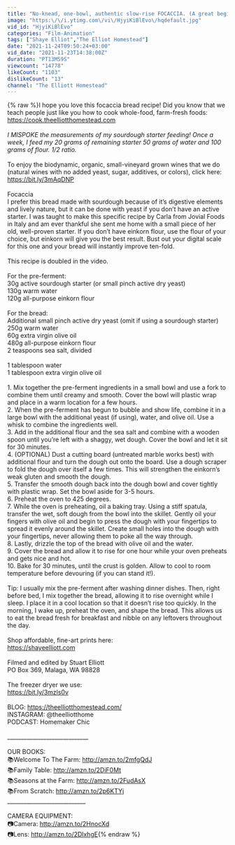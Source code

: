 ```yaml
---
title: "No-knead, one-bowl, authentic slow-rise FOCACCIA. (A great beginner bread!)"
image: "https:\/\/i.ytimg.com\/vi\/HjyiKiBlEvo\/hqdefault.jpg"
vid_id: "HjyiKiBlEvo"
categories: "Film-Animation"
tags: ["Shaye Elliot","The Elliot Homestead"]
date: "2021-11-24T09:50:24+03:00"
vid_date: "2021-11-23T14:38:00Z"
duration: "PT13M59S"
viewcount: "14778"
likeCount: "1103"
dislikeCount: "13"
channel: "The Elliott Homestead"
---
```

{% raw %}I hope you love this focaccia bread recipe! Did you know that we teach people just like you how to cook whole-food, farm-fresh foods: <a rel="nofollow" target="blank" href="https://cook.theelliotthomestead.com">https://cook.theelliotthomestead.com</a><br /><br />*I MISPOKE the measurements of my sourdough starter feeding! Once a week, I feed my 20 grams of remaining starter 50 grams of water and 100 grams of flour. 1/2 ratio.*<br /><br />To enjoy the biodynamic, organic, small-vineyard grown wines that we do (natural wines with no added yeast, sugar, additives, or colors), click here: <a rel="nofollow" target="blank" href="https://bit.ly/3mAqDNP">https://bit.ly/3mAqDNP</a><br /><br />Focaccia<br />I prefer this bread made with sourdough because of it’s digestive elements and lively nature, but it can be done with yeast if you don’t have an active starter. I was taught to make this specific recipe by Carla from Jovial Foods in Italy and am ever thankful she sent me home with a small piece of her old, well-proven starter.  If you don’t have einkorn flour, use the flour of your choice, but einkorn will give you the best result. Bust out your digital scale for this one and your bread will instantly improve ten-fold. <br /><br />This recipe is doubled in the video.<br /><br />For the pre-ferment:<br />30g active sourdough starter (or small pinch active dry yeast)<br />130g warm water<br />120g all-purpose einkorn flour<br /><br />For the bread:<br />Additional small pinch active dry yeast (omit if using a sourdough starter)<br />250g warm water<br />60g extra virgin olive oil<br />480g all-purpose einkorn flour<br />2 teaspoons sea salt, divided<br /><br />1 tablespoon water<br />1 tablespoon extra virgin olive oil<br /><br />1. Mix together the pre-ferment ingredients in a small bowl and use a fork to combine them until creamy and smooth. Cover the bowl will plastic wrap and place in a warm location for a few hours. <br />2. When the pre-ferment has begun to bubble and show life, combine it in a large bowl with the additional yeast (if using), water, and olive oil. Use a whisk to combine the ingredients well. <br />3. Add in the additional flour and the sea salt and combine with a wooden spoon until you’re left with a shaggy, wet dough. Cover the bowl and let it sit for 30 minutes. <br />4. (OPTIONAL) Dust a cutting board (untreated marble works best) with additional flour and turn the dough out onto the board. Use a dough scraper to fold the dough over itself a few times. This will strengthen the einkorn’s weak gluten and smooth the dough. <br />5. Transfer the smooth dough back into the dough bowl and cover tightly with plastic wrap. Set the bowl aside for 3-5 hours. <br />6. Preheat the oven to 425 degrees.<br />7. While the oven is preheating, oil a baking tray. Using a stiff spatula, transfer the wet, soft dough from the bowl into the skillet. Gently oil your fingers with olive oil and begin to press the dough with your fingertips to spread it evenly around the skillet. Create small holes into the dough with your fingertips, never allowing them to poke all the way through. <br />8. Lastly, drizzle the top of the bread with olive oil and the water. <br />9. Cover the bread and allow it to rise for one hour while your oven preheats and gets nice and hot. <br />10. Bake for 30 minutes, until the crust is golden. Allow to cool to room temperature before devouring (if you can stand it!).<br /><br />Tip: I usually mix the pre-ferment after washing dinner dishes. Then, right before bed, I mix together the bread, allowing it to rise overnight while I sleep. I place it in a cool location so that it doesn’t rise too quickly. In the morning, I wake up, preheat the oven, and shape the bread. This allows us to eat the bread fresh for breakfast and nibble on any leftovers throughout the day. <br /><br />Shop affordable, fine-art prints here: <br /><a rel="nofollow" target="blank" href="https://shayeelliott.com">https://shayeelliott.com</a><br /><br />Filmed and edited by Stuart Elliott<br />PO Box 369, Malaga, WA 98828<br /><br />The freezer dryer we use:<br /><a rel="nofollow" target="blank" href="https://bit.ly/3mzls0v">https://bit.ly/3mzls0v</a><br /><br />BLOG: <a rel="nofollow" target="blank" href="https://theelliotthomestead.com/">https://theelliotthomestead.com/</a><br />INSTAGRAM: @theelliotthome<br />PODCAST: Homemaker Chic<br /><br />_____________________________<br /><br />OUR BOOKS:<br />📚Welcome To The Farm: <a rel="nofollow" target="blank" href="http://amzn.to/2mfgQdJ">http://amzn.to/2mfgQdJ</a><br />📚Family Table: <a rel="nofollow" target="blank" href="http://amzn.to/2DiF0Mt">http://amzn.to/2DiF0Mt</a><br />📚Seasons at the Farm: <a rel="nofollow" target="blank" href="http://amzn.to/2FudAsX">http://amzn.to/2FudAsX</a><br />📚From Scratch: <a rel="nofollow" target="blank" href="http://amzn.to/2p6KTYj">http://amzn.to/2p6KTYj</a><br />____________________________<br /><br />CAMERA EQUIPMENT:<br />📷Camera: <a rel="nofollow" target="blank" href="http://amzn.to/2HnocXd">http://amzn.to/2HnocXd</a><br />📷Lens: <a rel="nofollow" target="blank" href="http://amzn.to/2DlxhgE">http://amzn.to/2DlxhgE</a>{% endraw %}
